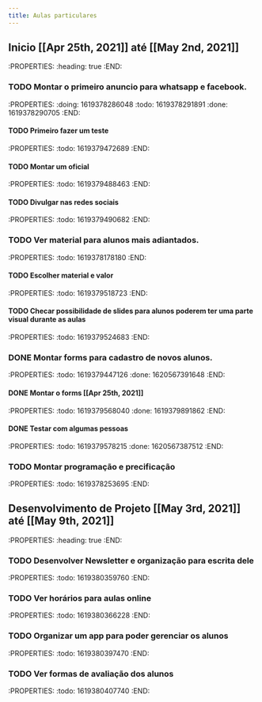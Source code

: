 ```yaml
---
title: Aulas particulares
---
```


## Inicio [[Apr 25th, 2021]] até [[May 2nd, 2021]] 
:PROPERTIES:
:heading: true
:END:
### TODO Montar o primeiro anuncio para whatsapp e facebook.
:PROPERTIES:
:doing: 1619378286048
:todo: 1619378291891
:done: 1619378290705
:END:
#### TODO Primeiro fazer um teste
:PROPERTIES:
:todo: 1619379472689
:END:
#### TODO  Montar um oficial
:PROPERTIES:
:todo: 1619379488463
:END:
#### TODO Divulgar nas redes sociais
:PROPERTIES:
:todo: 1619379490682
:END:
### TODO Ver material para alunos mais adiantados.
:PROPERTIES:
:todo: 1619378178180
:END:
#### TODO Escolher material e valor
:PROPERTIES:
:todo: 1619379518723
:END:
#### TODO Checar possibilidade de slides para alunos poderem ter uma parte visual durante as aulas
:PROPERTIES:
:todo: 1619379524683
:END:
### DONE Montar forms para cadastro de novos alunos.
:PROPERTIES:
:todo: 1619379447126
:done: 1620567391648
:END:
#### DONE Montar o forms [[Apr 25th, 2021]] 
:PROPERTIES:
:todo: 1619379568040
:done: 1619379891862
:END:
#### DONE Testar com algumas pessoas
:PROPERTIES:
:todo: 1619379578215
:done: 1620567387512
:END:
### TODO Montar programação e precificação
:PROPERTIES:
:todo: 1619378253695
:END:
## Desenvolvimento de Projeto [[May 3rd, 2021]] até [[May 9th, 2021]]
:PROPERTIES:
:heading: true
:END:
### TODO Desenvolver Newsletter e organização para escrita dele
:PROPERTIES:
:todo: 1619380359760
:END:
### TODO  Ver horários para aulas online
:PROPERTIES:
:todo: 1619380366228
:END:
### TODO Organizar um app para poder gerenciar os alunos
:PROPERTIES:
:todo: 1619380397470
:END:
### TODO Ver formas de avaliação dos alunos
:PROPERTIES:
:todo: 1619380407740
:END:
###
